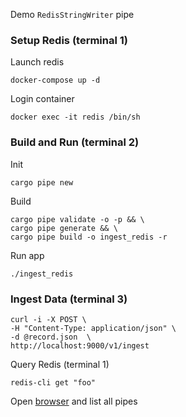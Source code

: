 Demo `RedisStringWriter` pipe
### Setup Redis (terminal 1)
Launch redis
```
docker-compose up -d
```
Login container
```
docker exec -it redis /bin/sh
```
### Build and Run (terminal 2)
Init
```
cargo pipe new
```
Build
```
cargo pipe validate -o -p && \
cargo pipe generate && \
cargo pipe build -o ingest_redis -r
```
Run app
```
./ingest_redis
```
### Ingest Data (terminal 3)
```
curl -i -X POST \
-H "Content-Type: application/json" \
-d @record.json  \
http://localhost:9000/v1/ingest
```
Query Redis (terminal 1)
```
redis-cli get "foo"
```
Open [browser](http://localhost:8000/v1/pipe) and list all pipes